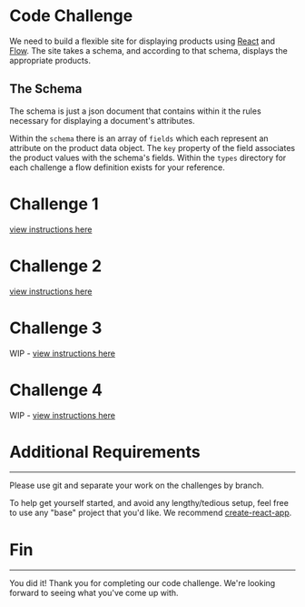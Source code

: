 # Code Challenge

We need to build a flexible site for displaying products using [React](https://reactjs.org/) and [Flow](https://flow.org/). The site takes a schema, and according to that schema, displays the appropriate products. 

## The Schema

The schema is just a json document that contains within it the rules necessary for displaying a document's attributes.

Within the `schema` there is an array of `fields` which each represent an attribute on the product data object. The `key` property of the field associates the product values with the schema's fields. Within the `types` directory for each challenge a flow definition exists for your reference.

# Challenge 1

[view instructions here](https://github.com/powerchordinc/code-challenge/tree/master/front-end/challenge_1)

# Challenge 2

[view instructions here](https://github.com/powerchordinc/code-challenge/tree/master/front-end/challenge_2)

# Challenge 3

WIP - [view instructions here](https://github.com/powerchordinc/code-challenge/tree/master/front-end/challenge_3)

# Challenge 4

WIP - [view instructions here](https://github.com/powerchordinc/code-challenge/tree/master/front-end/challenge_4)

# Additional Requirements
---

Please use git and separate your work on the challenges by branch.

To help get yourself started, and avoid any lengthy/tedious setup, feel free to use any "base" project that you'd like. We recommend [create-react-app](https://github.com/facebook/create-react-app).

# Fin
---

You did it! Thank you for completing our code challenge. We're looking forward to seeing what you've come up with.
